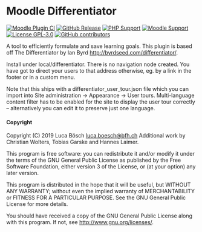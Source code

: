 Moodle Differentiator
=========================
[![Moodle Plugin CI](https://github.com/lucaboesch/moodle-local_differentiator/actions/workflows/moodle-plugin-ci.yml/badge.svg?branch=main)](https://github.com/lucaboesch/moodle-local_differentiator/actions/workflows/moodle-plugin-ci.yml)
[![GitHub
Release](https://img.shields.io/github/release/lucaboesch/moodle-local_differentiator.svg)](https://github.com/lucaboesch/moodle-local_differentiator/releases)
[![PHP Support](https://img.shields.io/badge/php-7.4--8.4-blue)](https://github.com/lucaboesch/moodle-local_differentiator/actions)
[![Moodle Support](https://img.shields.io/badge/Moodle-4.1--5.0-orange)](https://github.com/lucaboesch/moodle-local_differentiator/actions)
[![License GPL-3.0](https://img.shields.io/github/license/lucaboesch/moodle-local_differentiator?color=lightgrey)](https://github.com/lucaboesch/moodle-local_differentiator/blob/main/LICENSE)
[![GitHub contributors](https://img.shields.io/github/contributors/lucaboesch/moodle-local_differentiator)](https://github.com/lucaboesch/moodle-local_differentiator/graphs/contributors)

A tool to efficiently formulate and save learning goals.
This plugin is based off The Differentiator by Ian Byrd <http://byrdseed.com/differentiator/>.

Install under local/differentiator. There is no navigation node created.
You have got to direct your users to that address otherwise, eg. by a link
in the footer or in a custom menu.

Note that this ships with a differentiator_user_tour.json file which you can
import into Site administration → Appearance → User tours.
Multi-language content filter has to be enabled for the site to display the
user tour correctly – alternatively you can edit it to preserve just one
language.

#### Copyright

Copyright (C) 2019 Luca Bösch <luca.boesch@bfh.ch>
Additional work by Christian Wolters, Tobias Garske and Hannes Laimer.

This program is free software: you can redistribute it and/or modify it under
the terms of the GNU General Public License as published by the Free Software
Foundation, either version 3 of the License, or (at your option) any later
version.

This program is distributed in the hope that it will be useful, but WITHOUT ANY
WARRANTY; without even the implied warranty of MERCHANTABILITY or FITNESS FOR A
PARTICULAR PURPOSE.  See the GNU General Public License for more details.

You should have received a copy of the GNU General Public License along with
this program.  If not, see <http://www.gnu.org/licenses/>.
